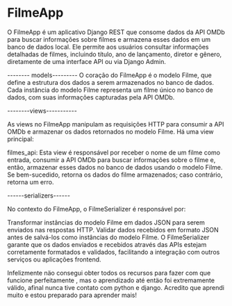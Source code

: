 # FilmeApp

O FilmeApp é um aplicativo Django REST que consome dados da API OMDb para buscar informações sobre filmes e armazena esses dados em um banco de dados local. Ele permite aos usuários consultar informações detalhadas de filmes, incluindo título, ano de lançamento, diretor e gênero, diretamente de uma interface API ou via Django Admin.

-------- models---------
O coração do FilmeApp é o modelo Filme, que define a estrutura dos dados a serem armazenados no banco de dados. Cada instância do modelo Filme representa um filme único no banco de dados, com suas informações capturadas pela API OMDb.

--------views-----------

As views no FilmeApp manipulam as requisições HTTP para consumir a API OMDb e armazenar os dados retornados no modelo Filme. Há uma view principal: 

filmes_api: Esta view é responsável por receber o nome de um filme como entrada, consumir a API OMDb para buscar informações sobre o filme e, então, armazenar esses dados no banco de dados usando o modelo Filme. Se bem-sucedido, retorna os dados do filme armazenados; caso contrário, retorna um erro.

------serializers------

 No contexto do FilmeApp,  o FilmeSerializer é responsável por:

Transformar instâncias do modelo Filme em dados JSON para serem enviados nas respostas HTTP.
Validar dados recebidos em formato JSON antes de salvá-los como instâncias do modelo Filme.
O FilmeSerializer garante que os dados enviados e recebidos através das APIs estejam corretamente formatados e validados, facilitando a integração com outros serviços ou aplicações frontend.



Infelizmente näo consegui obter todos os recursos para fazer com que funcione perfeitamente , mas o aprendizado até entäo foi extremamente válido, afinal nunca tive contato com python e django. Acredito que aprendi muito e estou preparado para aprender mais! 
